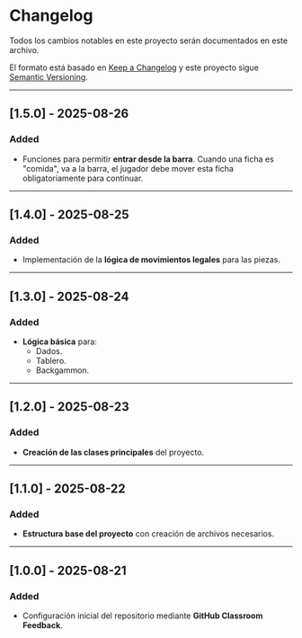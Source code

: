# Changelog

Todos los cambios notables en este proyecto serán documentados en este archivo.

El formato está basado en [Keep a Changelog](https://keepachangelog.com/es/1.0.0/)
y este proyecto sigue [Semantic Versioning](https://semver.org/lang/es/).

---

## [1.5.0] - 2025-08-26
### Added
- Funciones para permitir **entrar desde la barra**. Cuando una ficha es "comida", va a la barra, el jugador debe mover esta ficha obligatoriamente para continuar.

---

## [1.4.0] - 2025-08-25
### Added
- Implementación de la **lógica de movimientos legales** para las piezas. 

---

## [1.3.0] - 2025-08-24
### Added
- **Lógica básica** para:
  - Dados.
  - Tablero.
  - Backgammon.

---

## [1.2.0] - 2025-08-23
### Added
- **Creación de las clases principales** del proyecto.

---

## [1.1.0] - 2025-08-22
### Added
- **Estructura base del proyecto** con creación de archivos necesarios.

---

## [1.0.0] - 2025-08-21
### Added
- Configuración inicial del repositorio mediante **GitHub Classroom Feedback**.
